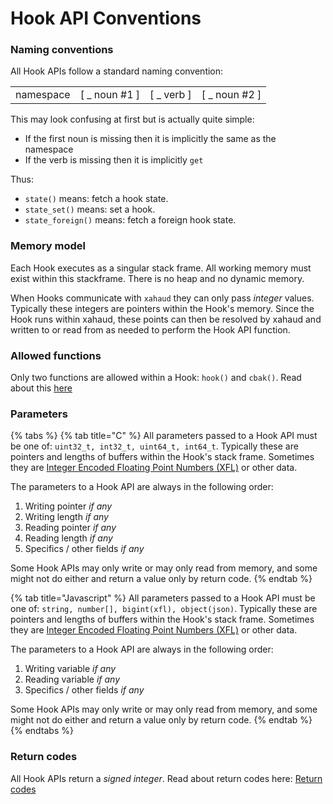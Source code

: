 # Hook API Conventions

### Naming conventions

All Hook APIs follow a standard naming convention:

|           |                 |              |                 |
| --------- | --------------- | ------------ | --------------- |
| namespace | \[ \_ noun #1 ] | \[ \_ verb ] | \[ \_ noun #2 ] |

This may look confusing at first but is actually quite simple:

* If the first noun is missing then it is implicitly the same as the namespace
* If the verb is missing then it is implicitly `get`

Thus:

* `state()` means: fetch a hook state.
* `state_set()` means: set a hook.
* `state_foreign()` means: fetch a foreign hook state.

### Memory model

Each Hook executes as a singular stack frame. All working memory must exist within this stackframe. There is no heap and no dynamic memory.

When Hooks communicate with `xahaud` they can only pass _integer_ values. Typically these integers are pointers within the Hook's memory. Since the Hook runs within xahaud, these points can then be resolved by xahaud and written to or read from as needed to perform the Hook API function.

### Allowed functions

Only two functions are allowed within a Hook: `hook()` and `cbak()`. Read about this [here](../../../concepts/compiling-hooks.md)

### Parameters

{% tabs %}
{% tab title="C" %}
All parameters passed to a Hook API must be one of: `uint32_t, int32_t, uint64_t, int64_t`. Typically these are pointers and lengths of buffers within the Hook's stack frame. Sometimes they are [Integer Encoded Floating Point Numbers (XFL)](../../../concepts/floating-point-numbers-xfl.md) or other data.

The parameters to a Hook API are always in the following order:

1. Writing pointer _if any_
2. Writing length _if any_
3. Reading pointer _if any_
4. Reading length _if any_
5. Specifics / other fields _if any_

Some Hook APIs may only write or may only read from memory, and some might not do either and return a value only by return code.
{% endtab %}

{% tab title="Javascript" %}
All parameters passed to a Hook API must be one of: `string, number[], bigint(xfl), object(json)`. Typically these are pointers and lengths of buffers within the Hook's stack frame. Sometimes they are [Integer Encoded Floating Point Numbers (XFL)](../../../concepts/floating-point-numbers-xfl.md) or other data.

The parameters to a Hook API are always in the following order:

1. Writing variable _if any_
2. Reading variable _if any_
3. Specifics / other fields _if any_

Some Hook APIs may only write or may only read from memory, and some might not do either and return a value only by return code.
{% endtab %}
{% endtabs %}



### Return codes

All Hook APIs return a _signed integer_. Read about return codes here: [Return codes](return-codes.md)

